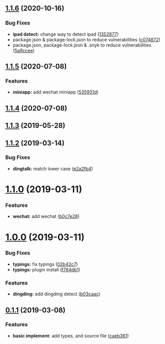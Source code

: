 <a name="1.1.6"></a>
## [1.1.6](https://github.com/dreambo8563/vue-DeviceDetector/compare/v1.1.5...v1.1.6) (2020-10-16)


### Bug Fixes

* **ipad detect:** change way to detect ipad ([1352877](https://github.com/dreambo8563/vue-DeviceDetector/commit/1352877))
* package.json & package-lock.json to reduce vulnerabilities ([c074872](https://github.com/dreambo8563/vue-DeviceDetector/commit/c074872))
* package.json, package-lock.json & .snyk to reduce vulnerabilities ([5a9ccee](https://github.com/dreambo8563/vue-DeviceDetector/commit/5a9ccee))



<a name="1.1.5"></a>
## [1.1.5](https://github.com/dreambo8563/vue-DeviceDetector/compare/v1.1.4...v1.1.5) (2020-07-08)


### Features

* **miniapp:** add wechat miniapp ([535931d](https://github.com/dreambo8563/vue-DeviceDetector/commit/535931d))



<a name="1.1.4"></a>
## [1.1.4](https://github.com/dreambo8563/vue-DeviceDetector/compare/v1.1.3...v1.1.4) (2020-07-08)



<a name="1.1.3"></a>
## [1.1.3](https://github.com/dreambo8563/vue-DeviceDetector/compare/v1.1.2...v1.1.3) (2019-05-28)



<a name="1.1.2"></a>
## [1.1.2](https://github.com/dreambo8563/vue-DeviceDetector/compare/v1.1.1...v1.1.2) (2019-03-14)


### Bug Fixes

* **dingtalk:** match lower case ([e2a2fb4](https://github.com/dreambo8563/vue-DeviceDetector/commit/e2a2fb4))



<a name="1.1.0"></a>
# [1.1.0](https://github.com/dreambo8563/vue-DeviceDetector/compare/v1.0.0...v1.1.0) (2019-03-11)


### Features

* **wechat:** add wechat ([b0c7e28](https://github.com/dreambo8563/vue-DeviceDetector/commit/b0c7e28))



<a name="1.0.0"></a>
# [1.0.0](https://github.com/dreambo8563/vue-DeviceDetector/compare/v0.1.8...v1.0.0) (2019-03-11)


### Bug Fixes

* **typings:** fix typings ([02b42c7](https://github.com/dreambo8563/vue-DeviceDetector/commit/02b42c7))
* **typings:** plugin install ([f784db1](https://github.com/dreambo8563/vue-DeviceDetector/commit/f784db1))


### Features

* **dingding:** add dingding detect ([b03caac](https://github.com/dreambo8563/vue-DeviceDetector/commit/b03caac))



<a name="0.1.1"></a>
## [0.1.1](https://github.com/dreambo8563/vue-DeviceDetector/compare/caeb361...v0.1.1) (2019-03-08)


### Features

* **basic implement:** add types, and source file ([caeb361](https://github.com/dreambo8563/vue-DeviceDetector/commit/caeb361))



